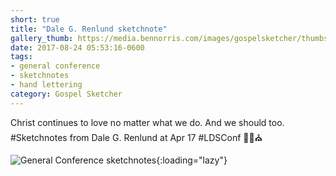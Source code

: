 ```yaml
---
short: true
title: "Dale G. Renlund sketchnote"
gallery_thumb: https://media.bennorris.com/images/gospelsketcher/thumbs/apr-17-1-renlund.jpg
date: 2017-08-24 05:53:16-0600
tags:
- general conference
- sketchnotes
- hand lettering
category: Gospel Sketcher
---
```


Christ continues to love no matter what we do. And we should too. #Sketchnotes from Dale G. Renlund at Apr 17 #LDSConf ✍🏼⛪️

![General Conference sketchnotes](https://media.bennorris.com/images/gospelsketcher/general-conference/apr-2017/apr-17-1-renlund.jpg){:loading="lazy"}
